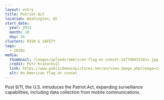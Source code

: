 ```yaml
---
layout: entry
title: Patriot Act
location: Washington, DC
start_date:
  year: 2011
  month: 10
  day: 26
clusters: RISK & SAFETY
tags:
  - 2010s
media:
  thumbnail: /images/uploads/american-flag-at-sunset-147748832161s.jpg
  credit: Petr Kratochvil
  link: https://www.publicdomainpictures.net/en/view-image.php?image=196697&picture=american-flag-at-sunset
  alt: An American flag at sunset
---
```

Post 9/11, the U.S. introduces the Patriot Act, expanding surveillance capabilities, including data collection from mobile communications.